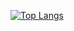 [![Top Langs](https://github-readme-stats.vercel.app/api/top-langs/?username=cleberpereiraa&layout=compact)](https://github.com/anuraghazra/github-readme-stats)
